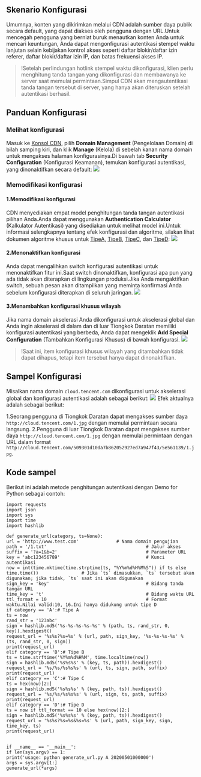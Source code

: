 
## Skenario Konfigurasi
Umumnya, konten yang dikirimkan melalui CDN adalah sumber daya publik secara default, yang dapat diakses oleh pengguna dengan URL.Untuk mencegah pengguna yang berniat buruk menautkan konten Anda untuk mencari keuntungan, Anda dapat mengonfigurasi autentikasi stempel waktu lanjutan selain kebijakan kontrol akses seperti daftar blokir/daftar izin referer, daftar blokir/daftar izin IP, dan batas frekuensi akses IP.

> !Setelah perlindungan hotlink stempel waktu dikonfigurasi, klien perlu menghitung tanda tangan yang dikonfigurasi dan membawanya ke server saat memulai permintaan.Simpul CDN akan mengautentikasi tanda tangan tersebut di server, yang hanya akan diteruskan setelah autentikasi berhasil.

## Panduan Konfigurasi
### Melihat konfigurasi
Masuk ke [Konsol CDN](https://console.cloud.tencent.com/cdn), pilih **Domain Management** (Pengelolaan Domain) di bilah samping kiri, dan klik **Manage** (Kelola) di sebelah kanan nama domain untuk mengakses halaman konfigurasinya.Di bawah tab **Security Configuration** (Konfigurasi Keamanan), temukan konfigurasi autentikasi, yang dinonaktifkan secara default:
![](https://main.qcloudimg.com/raw/1efe407c5a9f2fc8f8837d5b1cdbb3d7.png)

### Memodifikasi konfigurasi
#### 1.Memodifikasi konfigurasi
CDN menyediakan empat model penghitungan tanda tangan autentikasi pilihan Anda.Anda dapat menggunakan **Authentication Calculator** (Kalkulator Autentikasi) yang disediakan untuk melihat model ini.Untuk informasi selengkapnya tentang efek konfigurasi dan algoritme, silakan lihat dokumen algoritme khusus untuk [TipeA](https://intl.cloud.tencent.com/document/product/228/35222), [TipeB](https://intl.cloud.tencent.com/document/product/228/35223), [TipeC](https://intl.cloud.tencent.com/document/product/228/35224), dan [TipeD](https://intl.cloud.tencent.com/document/product/228/35225):
![](https://main.qcloudimg.com/raw/ffd60184fa759b4c7a82a5a49634b8c3.png)

#### 2.Menonaktifkan konfigurasi
Anda dapat mengalihkan switch konfigurasi autentikasi untuk menonaktifkan fitur ini.Saat switch dinonaktifkan, konfigurasi apa pun yang ada tidak akan diterapkan di lingkungan produksi.Jika Anda mengaktifkan switch, sebuah pesan akan ditampilkan yang meminta konfirmasi Anda sebelum konfigurasi diterapkan di seluruh jaringan.
![](https://main.qcloudimg.com/raw/f892392e86acae153ef7821944888155.png)

#### 3.Menambahkan konfigurasi khusus wilayah
Jika nama domain akselerasi Anda dikonfigurasi untuk akselerasi global dan Anda ingin akselerasi di dalam dan di luar Tiongkok Daratan memiliki konfigurasi autentikasi yang berbeda, Anda dapat mengeklik **Add Special Configuration** (Tambahkan Konfigurasi Khusus) di bawah konfigurasi.
![](https://main.qcloudimg.com/raw/8e6e0e08ef230322f4366a4fa92288e0.png)

> !Saat ini, item konfigurasi khusus wilayah yang ditambahkan tidak dapat dihapus, tetapi item tersebut hanya dapat dinonaktifkan.

## Sampel Konfigurasi
Misalkan nama domain `cloud.tencent.com` dikonfigurasi untuk akselerasi global dan konfigurasi autentikasi adalah sebagai berikut:
![](https://main.qcloudimg.com/raw/1d82f89f383aa35f5d7ae679f19669fb.png)
Efek aktualnya adalah sebagai berikut:

1.Seorang pengguna di Tiongkok Daratan dapat mengakses sumber daya `http://cloud.tencent.com/1.jpg` dengan memulai permintaan secara langsung.
2.Pengguna di luar Tiongkok Daratan dapat mengakses sumber daya `http://cloud.tencent.com/1.jpg` dengan memulai permintaan dengan URL dalam format `http://cloud.tencent.com/509301d10da7b862052927ed7a947f43/5e561139/1.jpg`.


## Kode sampel

Berikut ini adalah metode penghitungan autentikasi dengan Demo for Python sebagai contoh:

```
import requests
import json
import sys
import time
import hashlib

def generate_url(category, ts=None):
url = 'http://www.test.com'              # Nama domain pengujian
path = '/1.txt'                                     # Jalur akses
suffix = '?a=1&b=2'                                 # Parameter URL
key = 'abc123456789'                                # Kunci autentikasi
now = int(time.mktime(time.strptime(ts, "%Y%m%d%H%M%S")) if ts else time.time())                # Jika `ts` dimasukkan, `ts` tersebut akan digunakan; jika tidak, `ts` saat ini akan digunakan
sign_key = 'key'                                    # Bidang tanda tangan URL
time_key = 't'                                      # Bidang waktu URL
ttl_format = 10                                     # Format waktu.Nilai valid:10, 16.Ini hanya didukung untuk tipe D
if category == 'A':# Tipe A
ts = now
rand_str = '123abc'
sign = hashlib.md5('%s-%s-%s-%s-%s' % (path, ts, rand_str, 0, key)).hexdigest()
request_url = '%s%s?%s=%s' % (url, path, sign_key, '%s-%s-%s-%s' % (ts, rand_str, 0, sign))
print(request_url)
elif category == 'B':# Tipe B
ts = time.strftime('%Y%m%d%H%M', time.localtime(now))
sign = hashlib.md5('%s%s%s' % (key, ts, path)).hexdigest()
request_url = '%s/%s/%s%s%s' % (url, ts, sign, path, suffix)
print(request_url)
elif category == 'C':# Tipe C
ts = hex(now)[2:]
sign = hashlib.md5('%s%s%s' % (key, path, ts)).hexdigest()
request_url = '%s/%s/%s%s%s' % (url, sign, ts, path, suffix)
print(request_url)
elif category == 'D':# Tipe D
ts = now if ttl_format == 10 else hex(now)[2:]
sign = hashlib.md5('%s%s%s' % (key, path, ts)).hexdigest()
request_url = '%s%s?%s=%s&%s=%s' % (url, path, sign_key, sign, time_key, ts)
print(request_url)


if __name__ == '__main__':
if len(sys.argv) == 1:
print('usage: python generate_url.py A 20200501000000')
args = sys.argv[1:]
generate_url(*args)
```
